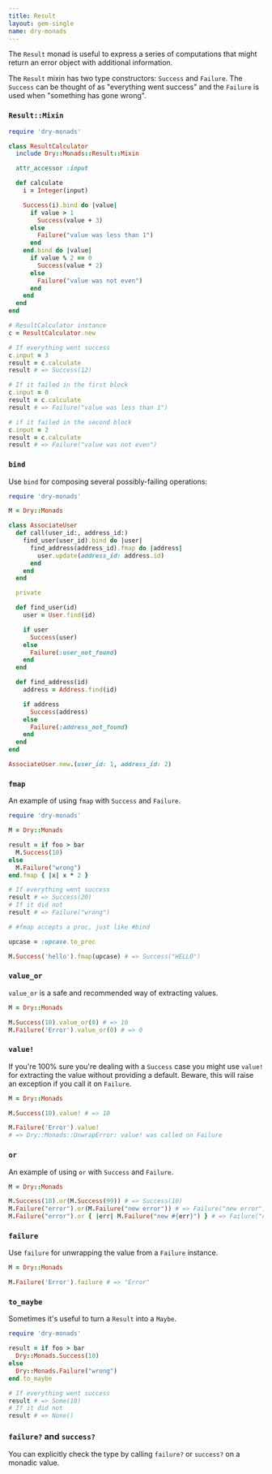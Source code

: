 ```yaml
---
title: Result
layout: gem-single
name: dry-monads
---
```


The `Result` monad is useful to express a series of computations that might
return an error object with additional information.

The `Result` mixin has two type constructors: `Success` and `Failure`. The `Success`
can be thought of as "everything went success" and the `Failure` is used when
"something has gone wrong".

### `Result::Mixin`

```ruby
require 'dry-monads'

class ResultCalculator
  include Dry::Monads::Result::Mixin

  attr_accessor :input

  def calculate
    i = Integer(input)

    Success(i).bind do |value|
      if value > 1
        Success(value + 3)
      else
        Failure("value was less than 1")
      end
    end.bind do |value|
      if value % 2 == 0
        Success(value * 2)
      else
        Failure("value was not even")
      end
    end
  end
end

# ResultCalculator instance
c = ResultCalculator.new

# If everything went success
c.input = 3
result = c.calculate
result # => Success(12)

# If it failed in the first block
c.input = 0
result = c.calculate
result # => Failure("value was less than 1")

# if it failed in the second block
c.input = 2
result = c.calculate
result # => Failure("value was not even")
```

### `bind`

Use `bind` for composing several possibly-failing operations:

```ruby
require 'dry-monads'

M = Dry::Monads

class AssociateUser
  def call(user_id:, address_id:)
    find_user(user_id).bind do |user|
      find_address(address_id).fmap do |address|
        user.update(address_id: address.id)
      end
    end
  end

  private

  def find_user(id)
    user = User.find(id)

    if user
      Success(user)
    else
      Failure(:user_not_found)
    end
  end

  def find_address(id)
    address = Address.find(id)

    if address
      Success(address)
    else
      Failure(:address_not_found)
    end
  end
end

AssociateUser.new.(user_id: 1, address_id: 2)
```

### `fmap`

An example of using `fmap` with `Success` and `Failure`.

```ruby
require 'dry-monads'

M = Dry::Monads

result = if foo > bar
  M.Success(10)
else
  M.Failure("wrong")
end.fmap { |x| x * 2 }

# If everything went success
result # => Success(20)
# If it did not
result # => Failure("wrong")

# #fmap accepts a proc, just like #bind

upcase = :upcase.to_proc

M.Success('hello').fmap(upcase) # => Success("HELLO")
```

### `value_or`

`value_or` is a safe and recommended way of extracting values.

```ruby
M = Dry::Monads

M.Success(10).value_or(0) # => 10
M.Failure('Error').value_or(0) # => 0
```

### `value!`

If you're 100% sure you're dealing with a `Success` case you might use `value!` for extracting the value without providing a default. Beware, this will raise an exception if you call it on `Failure`.

```ruby
M = Dry::Monads

M.Success(10).value! # => 10

M.Failure('Error').value!
# => Dry::Monads::UnwrapError: value! was called on Failure
```

### `or`

An example of using `or` with `Success` and `Failure`.

```ruby
M = Dry::Monads

M.Success(10).or(M.Success(99)) # => Success(10)
M.Failure("error").or(M.Failure("new error")) # => Failure("new error")
M.Failure("error").or { |err| M.Failure("new #{err}") } # => Failure("new error")
```

### `failure`

Use `failure` for unwrapping the value from a `Failure` instance.

```ruby
M = Dry::Monads

M.Failure('Error').failure # => "Error"
```

### `to_maybe`

Sometimes it's useful to turn a `Result` into a `Maybe`.

```ruby
require 'dry-monads'

result = if foo > bar
  Dry::Monads.Success(10)
else
  Dry::Monads.Failure("wrong")
end.to_maybe

# If everything went success
result # => Some(10)
# If it did not
result # => None()
```

### `failure?` and `success?`

You can explicitly check the type by calling `failure?` or `success?` on a monadic value.
